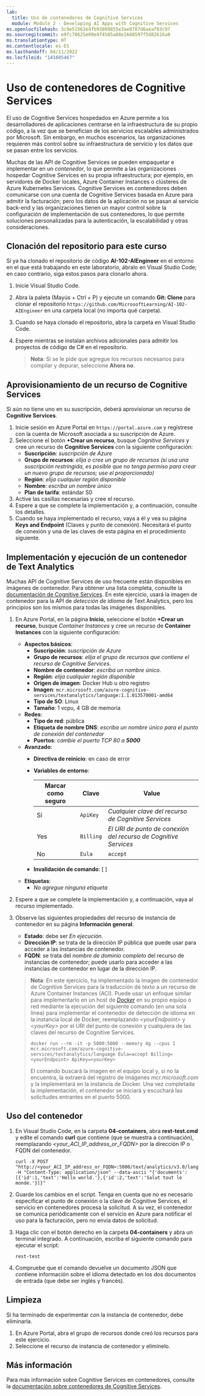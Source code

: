 ```yaml
---
lab:
  title: Uso de contenedores de Cognitive Services
  module: Module 2 - Developing AI Apps with Cognitive Services
ms.openlocfilehash: 3c9e51562e4fb93809855e3ae8707d6aeaf83c97
ms.sourcegitcommit: e9fc70625e09e4f4585a08e1668597f5d82616a0
ms.translationtype: HT
ms.contentlocale: es-ES
ms.lasthandoff: 04/11/2022
ms.locfileid: "141605467"
---
```

# <a name="use-a-cognitive-services-container"></a>Uso de contenedores de Cognitive Services

El uso de Cognitive Services hospedados en Azure permite a los desarrolladores de aplicaciones centrarse en la infraestructura de su propio código, a la vez que se benefician de los servicios escalables administrados por Microsoft. Sin embargo, en muchos escenarios, las organizaciones requieren más control sobre su infraestructura de servicio y los datos que se pasan entre los servicios.

Muchas de las API de Cognitive Services se pueden empaquetar e implementar en un *contenedor*, lo que permite a las organizaciones hospedar Cognitive Services en su propia infraestructura; por ejemplo, en servidores de Docker locales, Azure Container Instances o clústeres de Azure Kubernetes Services. Cognitive Services en contenedores deben comunicarse con una cuenta de Cognitive Services basada en Azure para admitir la facturación; pero los datos de la aplicación no se pasan al servicio back-end y las organizaciones tienen un mayor control sobre la configuración de implementación de sus contenedores, lo que permite soluciones personalizadas para la autenticación, la escalabilidad y otras consideraciones.

## <a name="clone-the-repository-for-this-course"></a>Clonación del repositorio para este curso

Si ya ha clonado el repositorio de código **AI-102-AIEngineer** en el entorno en el que está trabajando en este laboratorio, ábralo en Visual Studio Code; en caso contrario, siga estos pasos para clonarlo ahora.

1. Inicie Visual Studio Code.
2. Abra la paleta (Mayús + Ctrl + P) y ejecute un comando **Git: Clone** para clonar el repositorio `https://github.com/MicrosoftLearning/AI-102-AIEngineer` en una carpeta local (no importa qué carpeta).
3. Cuando se haya clonado el repositorio, abra la carpeta en Visual Studio Code.
4. Espere mientras se instalan archivos adicionales para admitir los proyectos de código de C# en el repositorio.

    > **Nota**: Si se le pide que agregue los recursos necesarios para compilar y depurar, seleccione **Ahora no**.

## <a name="provision-a-cognitive-services-resource"></a>Aprovisionamiento de un recurso de Cognitive Services

Si aún no tiene uno en su suscripción, deberá aprovisionar un recurso de **Cognitive Services**.

1. Inicie sesión en Azure Portal en `https://portal.azure.com` y regístrese con la cuenta de Microsoft asociada a su suscripción de Azure.
2. Seleccione el botón **+Crear un recurso**, busque *Cognitive Services* y cree un recurso de **Cognitive Services** con la siguiente configuración:
    - **Suscripción**: *suscripción de Azure*
    - **Grupo de recursos**: *elija o cree un grupo de recursos (si usa una suscripción restringida, es posible que no tenga permiso para crear un nuevo grupo de recursos; use el proporcionado)*
    - **Región**: *elija cualquier región disponible*
    - **Nombre**: *escriba un nombre único*
    - **Plan de tarifa**: estándar S0
3. Active las casillas necesarias y cree el recurso.
4. Espere a que se complete la implementación y, a continuación, consulte los detalles.
5. Cuando se haya implementado el recurso, vaya a él y vea su página **Keys and Endpoint** (Claves y punto de conexión). Necesitará el punto de conexión y una de las claves de esta página en el procedimiento siguiente.

## <a name="deploy-and-run-a-text-analytics-container"></a>Implementación y ejecución de un contenedor de Text Analytics

Muchas API de Cognitive Services de uso frecuente están disponibles en imágenes de contenedor. Para obtener una lista completa, consulte la [documentación de Cognitive Services](https://docs.microsoft.com/azure/cognitive-services/cognitive-services-container-support#container-availability-in-azure-cognitive-services). En este ejercicio, usará la imagen de contenedor para la API de *detección de idioma* de Text Analytics, pero los principios son los mismos para todas las imágenes disponibles.

1. En Azure Portal, en la página **Inicio**, seleccione el botón **+Crear un recurso**, busque *Container Instances* y cree un recurso de **Container Instances** con la siguiente configuración:

    - **Aspectos básicos**:
        - **Suscripción**: *suscripción de Azure*
        - **Grupo de recursos**: *elija el grupo de recursos que contiene el recurso de Cognitive Services*.
        - **Nombre de contenedor**: *escriba un nombre único*.
        - **Región**: *elija cualquier región disponible*
        - **Origen de imagen**: Docker Hub u otro registro
        - **Imagen**: `mcr.microsoft.com/azure-cognitive-services/textanalytics/language:1.1.013570001-amd64`
        - **Tipo de SO**: Linux
        - **Tamaño**: 1 vcpu, 4 GB de memoria
    - **Redes**:
        - **Tipo de red**: pública
        - **Etiqueta de nombre DNS**: *escriba un nombre único para el punto de conexión del contenedor*
        - **Puertos**: *cambie el puerto TCP 80 a **5000***
    - **Avanzado**:
        - **Directiva de reinicio**: en caso de error
        - **Variables de entorno**:

            | Marcar como seguro | Clave | Value |
            | -------------- | --- | ----- |
            | Sí | `ApiKey` | *Cualquier clave del recurso de Cognitive Services* |
            | Yes | `Billing` | *El URI de punto de conexión del recurso de Cognitive Services* |
            | No | `Eula` | `accept` |

        - **Invalidación de comando**: [ ]
    - **Etiquetas**:
        - *No agregue ninguna etiqueta*

2. Espere a que se complete la implementación y, a continuación, vaya al recurso implementado.
3. Observe las siguientes propiedades del recurso de instancia de contenedor en su página **Información general**:
    - **Estado**: debe ser *En ejecución*.
    - **Dirección IP**: se trata de la dirección IP pública que puede usar para acceder a las instancias de contenedor.
    - **FQDN**: se trata del *nombre de dominio completo* del recurso de instancias de contenedor; puede usarlo para acceder a las instancias de contenedor en lugar de la dirección IP.

    > **Nota**: En este ejercicio, ha implementado la imagen de contenedor de Cognitive Services para la traducción de texto a un recurso de Azure Container Instances (ACI). Puede usar un enfoque similar para implementarlo en un host de *[Docker](https://www.docker.com/products/docker-desktop)* en su propio equipo o red mediante la ejecución del siguiente comando (en una sola línea) para implementar el contenedor de detección de idioma en la instancia local de Docker, reemplazando *&lt;yourEndpoint&gt;* y *&lt;yourKey&gt;* por el URI del punto de conexión y cualquiera de las claves del recurso de Cognitive Services.
    >
    > ```
    > docker run --rm -it -p 5000:5000 --memory 4g --cpus 1 mcr.microsoft.com/azure-cognitive-services/textanalytics/language Eula=accept Billing=<yourEndpoint> ApiKey=<yourKey>
    > ```
    >
    > El comando buscará la imagen en el equipo local y, si no la encuentra, la extraerá del registro de imágenes *mcr.microsoft.com* y la implementará en la instancia de Docker. Una vez completada la implementación, el contenedor se iniciará y escuchará las solicitudes entrantes en el puerto 5000.

## <a name="use-the-container"></a>Uso del contenedor

1. En Visual Studio Code, en la carpeta **04-containers**, abra **rest-test.cmd** y edite el comando **curl** que contiene (que se muestra a continuación), reemplazando *&lt;your_ACI_IP_address_or_FQDN&gt;* por la dirección IP o FQDN del contenedor.

    ```
    curl -X POST "http://<your_ACI_IP_address_or_FQDN>:5000/text/analytics/v3.0/languages?" -H "Content-Type: application/json" --data-ascii "{'documents':[{'id':1,'text':'Hello world.'},{'id':2,'text':'Salut tout le monde.'}]}"
    ```

2. Guarde los cambios en el script. Tenga en cuenta que no es necesario especificar el punto de conexión o la clave de Cognitive Services, el servicio en contenedores procesa la solicitud. A su vez, el contenedor se comunica periódicamente con el servicio en Azure para notificar el uso para la facturación, pero no envía datos de solicitud.
3. Haga clic con el botón derecho en la carpeta **04-containers** y abra un terminal integrado. A continuación, escriba el siguiente comando para ejecutar el script:

    ```
    rest-test
    ```

4. Compruebe que el comando devuelve un documento JSON que contiene información sobre el idioma detectado en los dos documentos de entrada (que debe ser inglés y francés).

## <a name="clean-up"></a>Limpieza

Si ha terminado de experimentar con la instancia de contenedor, debe eliminarla.

1. En Azure Portal, abra el grupo de recursos donde creó los recursos para este ejercicio.
2. Seleccione el recurso de instancia de contenedor y elimínelo.

## <a name="more-information"></a>Más información

Para más información sobre Cognitive Services en contenedores, consulte la [documentación sobre contenedores de Cognitive Services](https://docs.microsoft.com/azure/cognitive-services/containers/).
